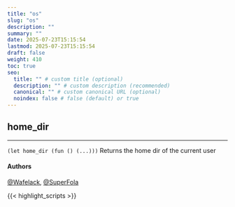 ```yaml
---
title: "os"
slug: "os"
description: ""
summary: ""
date: 2025-07-23T15:15:54
lastmod: 2025-07-23T15:15:54
draft: false
weight: 410
toc: true
seo:
  title: "" # custom title (optional)
  description: "" # custom description (recommended)
  canonical: "" # custom canonical URL (optional)
  noindex: false # false (default) or true
---
```


## home_dir

---
`(let home_dir (fun () (...)))`
Returns the home dir of the current user

#### Authors
[@Wafelack](https://github.com/Wafelack), [@SuperFola](https://github.com/SuperFola)




{{< highlight_scripts >}}
